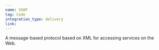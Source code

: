 ```yaml
---
name: SOAP
tag: Code
integration_type: delivery
link:
---
```

A message-based protocol based on XML for accessing services on the Web.
